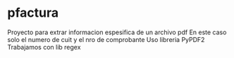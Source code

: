 # pfactura
Proyecto para extrar informacion espesifica de un archivo pdf
En este caso solo el numero de cuit y el nro de comprobante
Uso libreria PyPDF2
Trabajamos con lib regex
